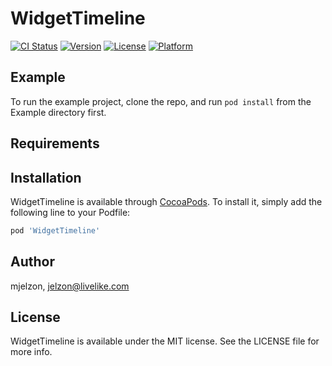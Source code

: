 # WidgetTimeline

[![CI Status](https://img.shields.io/travis/mjelzon/WidgetTimeline.svg?style=flat)](https://travis-ci.org/mjelzon/WidgetTimeline)
[![Version](https://img.shields.io/cocoapods/v/WidgetTimeline.svg?style=flat)](https://cocoapods.org/pods/WidgetTimeline)
[![License](https://img.shields.io/cocoapods/l/WidgetTimeline.svg?style=flat)](https://cocoapods.org/pods/WidgetTimeline)
[![Platform](https://img.shields.io/cocoapods/p/WidgetTimeline.svg?style=flat)](https://cocoapods.org/pods/WidgetTimeline)

## Example

To run the example project, clone the repo, and run `pod install` from the Example directory first.

## Requirements

## Installation

WidgetTimeline is available through [CocoaPods](https://cocoapods.org). To install
it, simply add the following line to your Podfile:

```ruby
pod 'WidgetTimeline'
```

## Author

mjelzon, jelzon@livelike.com

## License

WidgetTimeline is available under the MIT license. See the LICENSE file for more info.
